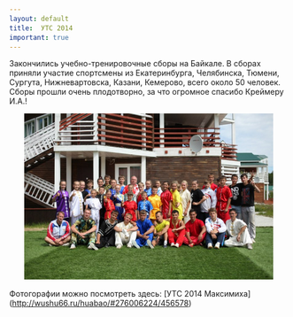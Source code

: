```yaml
---
layout: default
title:  УТС 2014
important: true
---
```


Закончились учебно-тренировочные сборы на Байкале. В сборах приняли участие спортсмены из Екатеринбурга, Челябинска, Тюмени, Сургута, Нижневартовска, Казани, Кемерово, всего около 50 человек. Сборы прошли очень плодотворно, за что огромное спасибо Креймеру И.А.!

<center><img src='/huabao/ren/Maximiha2014.jpg' width='450'></center>

Фотогорафии можно посмотреть здесь: [УТС 2014 Максимиха] (http://wushu66.ru/huabao/#276006224/456578)

